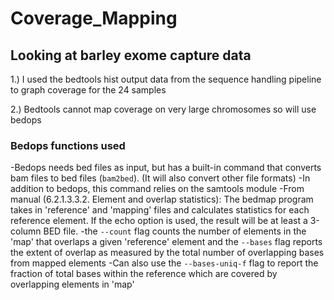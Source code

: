 # Coverage_Mapping

## Looking at barley exome capture data

1.) I used the bedtools hist output data from the sequence handling pipeline to graph coverage for the 24 samples

2.) Bedtools cannot map coverage on very large chromosomes so will use bedops

### Bedops functions used
-Bedops needs bed files as input, but has a built-in command that converts bam files to bed files (`bam2bed`). (It will also convert other file formats)
  -In addition to bedops, this command relies on the samtools module
-From manual (6.2.1.3.3.2. Element and overlap statistics): The bedmap program takes in 'reference' and 'mapping' files and calculates statistics for each reference element. If the echo option is used, the result will be at least a 3-column BED file.
  -the `--count` flag counts the number of elements in the 'map' that overlaps a given 'reference' element and the `--bases` flag reports the extent of overlap as measured by the total number of overlapping bases from mapped elements
  -Can also use the `--bases-uniq-f` flag to report the fraction of total bases within the reference which are covered by overlapping elements in 'map'
